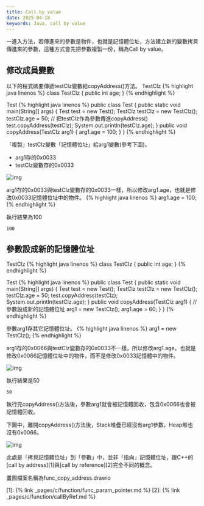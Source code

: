 ```yaml
---
title: Call by value
date: 2025-04-18
keywords: Java, call by value
---
```

一進入方法，若傳進來的參數是物件，也就是記憶體位址，方法建立新的變數拷貝傳進來的參數，這種方式會先把參數複製一份，稱為Call by value。

## 修改成員變數
以下的程式碼要傳遞testClz變數給copyAddress()方法。
TestClz
{% highlight java linenos %}
class TestClz {
  public int age;
}
{% endhighlight %}

Test
{% highlight java linenos %}
public class Test {
  public static void main(String[] args) {
    Test test = new Test();
    TestClz testClz = new TestClz();
    testClz.age = 50;
    // 把testClz作為參數傳進copyAddress()
    test.copyAddress(testClz);
    System.out.println(testClz.age);
  }
  public void copyAddress(TestClz arg1) {
    arg1.age = 100;
  }
}
{% endhighlight %}

「複製」testClz變數「記憶體位址」給arg1變數(參考下圖)。  
- arg1存的0x0033
- testClz變數存的0x0033

![img]({{site.imgurl}}/java/reference1.png)

arg1存的0x0033與testClz變數存的0x0033一樣，所以修改arg1.age，也就是修改0x0033記憶體位址中的物件。
{% highlight java linenos %}
arg1.age = 100;
{% endhighlight %}

執行結果為100
```
100
```

## 參數設成新的記憶體位址
TestClz
{% highlight java linenos %}
class TestClz {
  public int age;
}
{% endhighlight %}

Test
{% highlight java linenos %}
public class Test {
  public static void main(String[] args) {
    Test test = new Test();
    TestClz testClz = new TestClz();
    testClz.age = 50;
    test.copyAddress(testClz);
    System.out.println(testClz.age);
  }
  public void copyAddress(TestClz arg1) {
    // 參數設成新的記憶體位址
    arg1 = new TestClz();
    arg1.age = 60;
  }
}
{% endhighlight %}

參數arg1存其它記憶體位址。
{% highlight java linenos %}
arg1 = new TestClz();
{% endhighlight %}

arg1存的0x0066與testClz變數存的0x0033不一樣，所以修改arg1.age，也就是修改0x0066記憶體位址中的物件，而不是修改0x0033記憶體中的物件。

![img]({{site.imgurl}}/java/reference2.png)

執行結果是50
```
50
```

執行完copyAddress()方法後，參數arg1就會被記憶體回收，包含0x0066也會被記憶體回收。  

下圖中，離開copyAddress()方法後，Stack堆疊已經沒有arg1參數，Heap堆也沒有0x0066。

![img]({{site.imgurl}}/java/reference3.png)

此處是「拷貝記憶體位址」到「參數」中，並非「指向」記憶體位址，跟C++的[call by address][1]與[call by reference][2]完全不同的概念。

畫圖檔案名稱為func_copy_address.drawio

[1]: {% link _pages/c/function/func_param_pointer.md %}
[2]: {% link _pages/c/function/callByRef.md %}